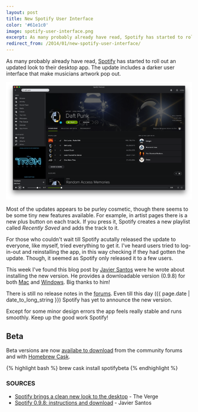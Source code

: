 ```yaml
---
layout: post
title: New Spotify User Interface
color: '#61e1c0'
image: spotify-user-interface.png
excerpt: As many probably already have read, Spotify has started to roll out an updated look to their desktop app. The update includes a darker user interface that make musicians artwork pop out.
redirect_from: /2014/01/new-spotify-user-interface/
---
```


As many probably already have read, [Spotify](https://www.spotify.com/) has started to roll out an updated look to their desktop app. The update includes a darker user interface that make musicians artwork pop out.

![{{post.title}}](/images/spotify-user-interface.png)

Most of the updates appears to be purley cosmetic, though there seems to be some tiny new features available. For example, in artist pages there is a new plus button on each track. If you press it, Spotify creates a new playlist called *Recently Saved* and adds the track to it.

For those who couldn't wait till Spotify acutally released the update to everyone, like myself, tried everything to get it. I've heard users tried to log-in-out and reinstalling the app, in this way checking if they had gotten the update. Though, it seemed as Spotify only released it to a few users.

This week I've found this blog post by [Javier Santos](http://www.javiersantos.me) were he wrote about installing the new version. He provides a downloadable version (0.9.8) for both [Mac](https://mega.co.nz/#!RtRy0R6a!UIEO3ldFr_AxSYKc34f2vUWZR-EX-dF_SDcRZbKqWHs) and [Windows](https://mega.co.nz/#!gxJiwb5L!N2pq4EimGa8evV2SQz-cIGfJFa9AIzpnGMJCDzF6SGw). Big thanks to him!

There is still no release notes in the [forums](http://community.spotify.com/t5/Spotify-Announcements/All-Spotify-Release-Notes/td-p/551574). Even till this day ({{ page.date | date_to_long_string }}) Spotify has yet to announce the new version.

Except for some minor design errors the app feels really stable and runs smoothly. Keep up the good work Spotify!

## Beta

Beta versions are now [availabe to download](http://community.spotify.com/t5/Help-Desktop-Linux-Mac-and/Welcome-to-the-Desktop-Beta/td-p/932803) from the community forums and with [Homebrew Cask](http://caskroom.io/).

{% highlight bash %}
brew cask install spotifybeta
{% endhighlight %}

### SOURCES
- [Spotify brings a clean new look to the desktop](http://www.theverge.com/2013/12/18/5222926/spotify-mac-app-0-9-8-update-visual-refresh) - The Verge
- [Spotify 0.9.8: instructions and download](http://www.javiersantos.me/post/71959098951/download-for-win-os-x-spotify-0-9-8-instructions) - Javier Santos
